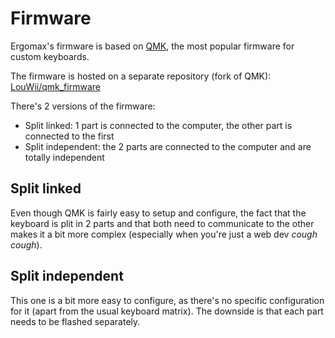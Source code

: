# Firmware

Ergomax's firmware is based on [QMK](https://qmk.fm/), the most popular firmware for custom keyboards.

The firmware is hosted on a separate repository (fork of QMK): [LouWii/qmk_firmware](https://github.com/LouWii/qmk_firmware)

There's 2 versions of the firmware:

* Split linked: 1 part is connected to the computer, the other part is connected to the first
* Split independent: the 2 parts are connected to the computer and are totally independent

## Split linked

Even though QMK is fairly easy to setup and configure, the fact that the keyboard is plit in 2 parts and that both need to communicate to the other makes it a bit more complex (especially when you're just a web dev *cough cough*).

## Split independent

This one is a bit more easy to configure, as there's no specific configuration for it (apart from the usual keyboard matrix). The downside is that each part needs to be flashed separately.
